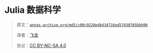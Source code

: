 # Julia 数据科学

> 原文：[`annas-archive.org/md5/c00c9228e4b434716ed57438765bbb96`](https://annas-archive.org/md5/c00c9228e4b434716ed57438765bbb96)
> 
> 译者：[飞龙](https://github.com/wizardforcel)
> 
> 协议：[CC BY-NC-SA 4.0](http://creativecommons.org/licenses/by-nc-sa/4.0/)